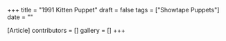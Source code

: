 +++
title = "1991 Kitten Puppet"
draft = false
tags = ["Showtape Puppets"]
date = ""

[Article]
contributors = []
gallery = []
+++